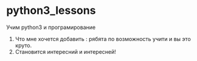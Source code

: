 # python3_lessons

Учим  python3  и  програмирование
1) Что мне хочется добавить : рябята по  возможность учити и вы это круто.
2) Становится интересний и интересней!
